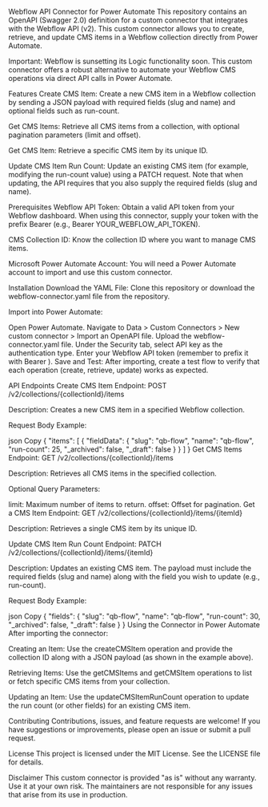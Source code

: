Webflow API Connector for Power Automate
This repository contains an OpenAPI (Swagger 2.0) definition for a custom connector that integrates with the Webflow API (v2). This custom connector allows you to create, retrieve, and update CMS items in a Webflow collection directly from Power Automate.

Important: Webflow is sunsetting its Logic functionality soon. This custom connector offers a robust alternative to automate your Webflow CMS operations via direct API calls in Power Automate.

Features
Create CMS Item:
Create a new CMS item in a Webflow collection by sending a JSON payload with required fields (slug and name) and optional fields such as run-count.

Get CMS Items:
Retrieve all CMS items from a collection, with optional pagination parameters (limit and offset).

Get CMS Item:
Retrieve a specific CMS item by its unique ID.

Update CMS Item Run Count:
Update an existing CMS item (for example, modifying the run-count value) using a PATCH request. Note that when updating, the API requires that you also supply the required fields (slug and name).

Prerequisites
Webflow API Token:
Obtain a valid API token from your Webflow dashboard. When using this connector, supply your token with the prefix Bearer (e.g., Bearer YOUR_WEBFLOW_API_TOKEN).

CMS Collection ID:
Know the collection ID where you want to manage CMS items.

Microsoft Power Automate Account:
You will need a Power Automate account to import and use this custom connector.

Installation
Download the YAML File:
Clone this repository or download the webflow-connector.yaml file from the repository.

Import into Power Automate:

Open Power Automate.
Navigate to Data > Custom Connectors > New custom connector > Import an OpenAPI file.
Upload the webflow-connector.yaml file.
Under the Security tab, select API key as the authentication type.
Enter your Webflow API token (remember to prefix it with Bearer ).
Save and Test:
After importing, create a test flow to verify that each operation (create, retrieve, update) works as expected.

API Endpoints
Create CMS Item
Endpoint:
POST /v2/collections/{collectionId}/items

Description:
Creates a new CMS item in a specified Webflow collection.

Request Body Example:

json
Copy
{
  "items": [
    {
      "fieldData": {
        "slug": "qb-flow",
        "name": "qb-flow",
        "run-count": 25,
        "_archived": false,
        "_draft": false
      }
    }
  ]
}
Get CMS Items
Endpoint:
GET /v2/collections/{collectionId}/items

Description:
Retrieves all CMS items in the specified collection.

Optional Query Parameters:

limit: Maximum number of items to return.
offset: Offset for pagination.
Get a CMS Item
Endpoint:
GET /v2/collections/{collectionId}/items/{itemId}

Description:
Retrieves a single CMS item by its unique ID.

Update CMS Item Run Count
Endpoint:
PATCH /v2/collections/{collectionId}/items/{itemId}

Description:
Updates an existing CMS item. The payload must include the required fields (slug and name) along with the field you wish to update (e.g., run-count).

Request Body Example:

json
Copy
{
  "fields": {
    "slug": "qb-flow",
    "name": "qb-flow",
    "run-count": 30,
    "_archived": false,
    "_draft": false
  }
}
Using the Connector in Power Automate
After importing the connector:

Creating an Item:
Use the createCMSItem operation and provide the collection ID along with a JSON payload (as shown in the example above).

Retrieving Items:
Use the getCMSItems and getCMSItem operations to list or fetch specific CMS items from your collection.

Updating an Item:
Use the updateCMSItemRunCount operation to update the run count (or other fields) for an existing CMS item.

Contributing
Contributions, issues, and feature requests are welcome! If you have suggestions or improvements, please open an issue or submit a pull request.

License
This project is licensed under the MIT License. See the LICENSE file for details.

Disclaimer
This custom connector is provided "as is" without any warranty. Use it at your own risk. The maintainers are not responsible for any issues that arise from its use in production.

